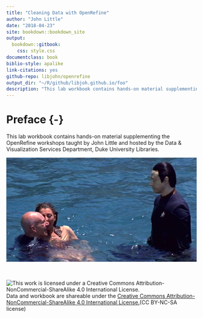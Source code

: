 ```yaml
---
title: "Cleaning Data with OpenRefine"
author: "John Little"
date: "2018-04-23"
site: bookdown::bookdown_site
output: 
  bookdown::gitbook:
    css: style.css
documentclass: book
biblio-style: apalike
link-citations: yes
github-repo: libjohn/openrefine  
output_dir: "~/R/github/libjoh.github.io/foo"  
description: "This lab workbook contains hands-on material supplementing the OpenRefine workshops"
---
```

<!-- gitbook(css="style.css") --> <!-- use this, not render_book(), below -->
<!-- render_book("index.Rmd", output_format = NULL, clean = TRUE, 
  envir = parent.frame(), clean_envir = !interactive(), 
  output_dir = NULL, new_session = NA, preview = FALSE, 
  encoding = "UTF-8") -->
  
# Preface {-}
This lab workbook contains hands-on material supplementing the OpenRefine workshops taught by John Little and hosted by the Data & Visualization Services Department, Duke University Libraries. 

<img src="images/data-cleaning.png" alt="cover image" class="center" /> 


&nbsp;  

![This work is licensed under a Creative Commons Attribution-NonCommercial-ShareAlike 4.0 International License.](https://licensebuttons.net/l/by-nc-sa/4.0/88x31.png "This work is licensed under a Creative Commons Attribution-NonCommercial-ShareAlike 4.0 International License")  Data and workbook are shareable under the [Creative Commons Attribution-NonCommercial-ShareAlike 4.0 International License.](https://creativecommons.org/licenses/by-nc-sa/4.0/)(CC BY-NC-SA license)

